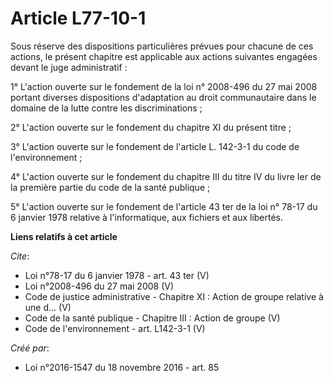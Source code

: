 # Article L77-10-1

Sous réserve des dispositions particulières prévues pour chacune de ces actions, le présent chapitre est applicable aux
actions suivantes engagées devant le juge administratif : 

1° L'action ouverte sur le fondement de la loi n° 2008-496 du 27 mai 2008 portant diverses dispositions d'adaptation au droit
communautaire dans le domaine de la lutte contre les discriminations ; 

2° L'action ouverte sur le fondement du chapitre XI du présent titre ; 

3° L'action ouverte sur le fondement de l'article L. 142-3-1 du code de l'environnement ; 

4° L'action ouverte sur le fondement du chapitre III du titre IV du livre Ier de la première partie du code de la santé
publique ; 

5° L'action ouverte sur le fondement de l'article 43 ter de la loi n° 78-17 du 6 janvier 1978 relative à l'informatique, aux
fichiers et aux libertés.

**Liens relatifs à cet article**

_Cite_:

  - Loi n°78-17 du 6 janvier 1978 - art. 43 ter (V)
  - Loi n°2008-496 du 27 mai 2008 (V)
  - Code de justice administrative -  Chapitre XI : Action de groupe relative à une d... (V)
  - Code de la santé publique -  Chapitre III : Action de groupe (V)
  - Code de l'environnement - art. L142-3-1 (V)

_Créé par_:

  - Loi n°2016-1547 du 18 novembre 2016 - art. 85
